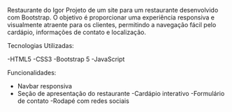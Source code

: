 Restaurante do Igor
Projeto de um site para um restaurante desenvolvido com Bootstrap. 
O objetivo é proporcionar uma experiência responsiva e visualmente atraente para os clientes, permitindo a navegação fácil pelo cardápio, informações de contato e localização.

Tecnologias Utilizadas:

-HTML5
-CSS3
-Bootstrap 5
-JavaScript 

Funcionalidades:
- Navbar responsiva
- Seção de apresentação do restaurante
-Cardápio interativo
-Formulário de contato
-Rodapé com redes sociais

